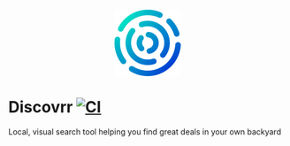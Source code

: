 <p align="center">
  <img src="assets/bootsplash_logo.png" alt="logo" align="center">
</p>

# Discovrr [![CI][badge]][ci]

Local, visual search tool helping you find great deals in your own backyard

[badge]: https://github.com/discovrr-io/discovrr-app/workflows/CI/badge.svg
[ci]: https://github.com/discovrr-io/discovrr-app/actions?query=workflow:%22CI%22
